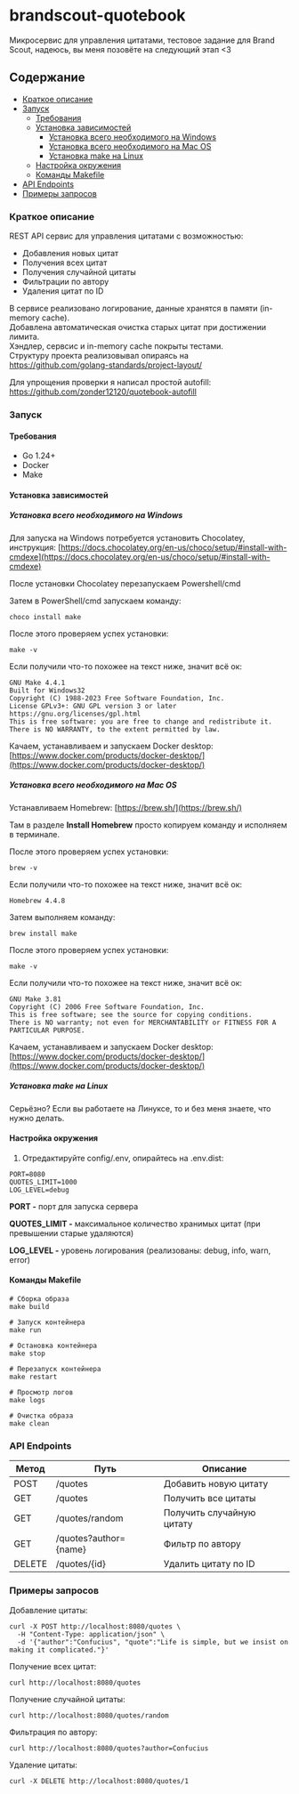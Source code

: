 # brandscout-quotebook

Микросервис для управления цитатами, тестовое задание для Brand Scout, надеюсь, вы меня позовёте на следующий этап <3

## Содержание

- [Краткое описание](#краткое-описание)
- [Запуск](#запуск)
    - [Требования](#требования)
    - [Установка зависимостей](#установка-зависимостей)
        - [Установка всего необходимого на Windows](#установка-всего-необходимого-на-windows)
        - [Установка всего необходимого на Mac OS](#установка-всего-необходимого-на-mac-os)
        - [Установка make на Linux](#установка-make-на-linux)
    - [Настройка окружения](#настройка-окружения)
    - [Команды Makefile](#команды-makefile)
- [API Endpoints](#api-endpoints)
- [Примеры запросов](#примеры-запросов)

### Краткое описание

REST API сервис для управления цитатами с возможностью:
- Добавления новых цитат
- Получения всех цитат
- Получения случайной цитаты
- Фильтрации по автору
- Удаления цитат по ID

В сервисе реализовано логирование, данные хранятся в памяти (in-memory cache).  
Добавлена автоматическая очистка старых цитат при достижении лимита.  
Хэндлер, сервсис и in-memory cache покрыты тестами.  
Структуру проекта реализовывал опираясь на https://github.com/golang-standards/project-layout/

Для упрощения проверки я написал простой autofill: https://github.com/zonder12120/quotebook-autofill

### Запуск

#### Требования
- Go 1.24+
- Docker
- Make 

#### Установка зависимостей
##### Установка всего необходимого на Windows

Для запуска на Windows потребуется установить Chocolatey, инструкция: [https://docs.chocolatey.org/en-us/choco/setup/#install-with-cmdexe](https://docs.chocolatey.org/en-us/choco/setup/#install-with-cmdexe)

После установки Chocolatey перезапускаем Powershell/cmd

Затем в PowerShell/cmd запускаем команду:
```text
choco install make
```
После этого проверяем успех установки:
```text
make -v
```
Если получили что-то похожее на текст ниже, значит всё ок:
```text
GNU Make 4.4.1
Built for Windows32
Copyright (C) 1988-2023 Free Software Foundation, Inc.
License GPLv3+: GNU GPL version 3 or later https://gnu.org/licenses/gpl.html
This is free software: you are free to change and redistribute it.
There is NO WARRANTY, to the extent permitted by law.
```
Качаем, устанавливаем и запускаем Docker desktop: [https://www.docker.com/products/docker-desktop/](https://www.docker.com/products/docker-desktop/)

##### Установка всего необходимого на Mac OS

Устанавливаем Homebrew: [https://brew.sh/](https://brew.sh/)

Там в разделе **Install Homebrew** просто копируем команду и исполняем в терминале.

После этого проверяем успех установки:
```text
brew -v
```
Если получили что-то похожее на текст ниже, значит всё ок:
```text
Homebrew 4.4.8
```
Затем выполняем команду:
```text
brew install make
```
После этого проверяем успех установки:
```text
make -v
```
Если получили что-то похожее на текст ниже, значит всё ок:
```text
GNU Make 3.81
Copyright (C) 2006 Free Software Foundation, Inc.
This is free software; see the source for copying conditions.
There is NO warranty; not even for MERCHANTABILITY or FITNESS FOR A
PARTICULAR PURPOSE.
```
Качаем, устанавливаем и запускаем Docker desktop: [https://www.docker.com/products/docker-desktop/](https://www.docker.com/products/docker-desktop/)

##### Установка make на Linux

Серьёзно? Если вы работаете на Линуксе, то и без меня знаете, что нужно делать.

#### Настройка окружения

1. Отредактируйте config/.env, опирайтесь на .env.dist:
```text
PORT=8080
QUOTES_LIMIT=1000
LOG_LEVEL=debug
```

**PORT -** порт для запуска сервера

**QUOTES_LIMIT -** максимальное количество хранимых цитат (при превышении старые удаляются)

**LOG_LEVEL -** уровень логирования (реализованы: debug, info, warn, error)

#### Команды Makefile
```text
# Сборка образа
make build

# Запуск контейнера
make run

# Остановка контейнера
make stop

# Перезапуск контейнера
make restart

# Просмотр логов
make logs

# Очистка образа
make clean
```

### API Endpoints
| Метод  | Путь                         | Описание                       |
|--------|------------------------------|--------------------------------|
| POST   | /quotes                      | Добавить новую цитату          |
| GET    | /quotes                      | Получить все цитаты            |
| GET    | /quotes/random               | Получить случайную цитату      |
| GET    | /quotes?author={name}        | Фильтр по автору               |
| DELETE | /quotes/{id}                 | Удалить цитату по ID           |

### Примеры запросов
Добавление цитаты:
```text
curl -X POST http://localhost:8080/quotes \
  -H "Content-Type: application/json" \
  -d '{"author":"Confucius", "quote":"Life is simple, but we insist on making it complicated."}'
```

Получение всех цитат:
```text
curl http://localhost:8080/quotes
```

Получение случайной цитаты:
```text
curl http://localhost:8080/quotes/random
```

Фильтрация по автору:
```text
curl http://localhost:8080/quotes?author=Confucius
```

Удаление цитаты:
```text
curl -X DELETE http://localhost:8080/quotes/1
```

